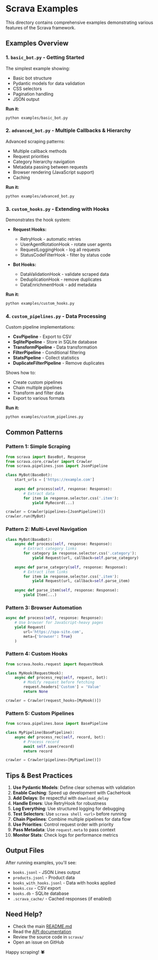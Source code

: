 # Scrava Examples

This directory contains comprehensive examples demonstrating various features of the Scrava framework.

## Examples Overview

### 1. `basic_bot.py` - Getting Started

The simplest example showing:
- Basic bot structure
- Pydantic models for data validation
- CSS selectors
- Pagination handling
- JSON output

**Run it:**
```bash
python examples/basic_bot.py
```

### 2. `advanced_bot.py` - Multiple Callbacks & Hierarchy

Advanced scraping patterns:
- Multiple callback methods
- Request priorities
- Category hierarchy navigation
- Metadata passing between requests
- Browser rendering (JavaScript support)
- Caching

**Run it:**
```bash
python examples/advanced_bot.py
```

### 3. `custom_hooks.py` - Extending with Hooks

Demonstrates the hook system:
- **Request Hooks:**
  - RetryHook - automatic retries
  - UserAgentRotationHook - rotate user agents
  - RequestLoggingHook - log all requests
  - StatusCodeFilterHook - filter by status code

- **Bot Hooks:**
  - DataValidationHook - validate scraped data
  - DeduplicationHook - remove duplicates
  - DataEnrichmentHook - add metadata

**Run it:**
```bash
python examples/custom_hooks.py
```

### 4. `custom_pipelines.py` - Data Processing

Custom pipeline implementations:
- **CsvPipeline** - Export to CSV
- **SqlitePipeline** - Store in SQLite database
- **TransformPipeline** - Data transformation
- **FilterPipeline** - Conditional filtering
- **StatsPipeline** - Collect statistics
- **DuplicateFilterPipeline** - Remove duplicates

Shows how to:
- Create custom pipelines
- Chain multiple pipelines
- Transform and filter data
- Export to various formats

**Run it:**
```bash
python examples/custom_pipelines.py
```

## Common Patterns

### Pattern 1: Simple Scraping

```python
from scrava import BaseBot, Response
from scrava.core.crawler import Crawler
from scrava.pipelines.json import JsonPipeline

class MyBot(BaseBot):
    start_urls = ['https://example.com']
    
    async def process(self, response: Response):
        # Extract data
        for item in response.selector.css('.item'):
            yield MyRecord(...)

crawler = Crawler(pipelines=[JsonPipeline()])
crawler.run(MyBot)
```

### Pattern 2: Multi-Level Navigation

```python
class MyBot(BaseBot):
    async def process(self, response: Response):
        # Extract category links
        for category in response.selector.css('.category'):
            yield Request(url, callback=self.parse_category)
    
    async def parse_category(self, response: Response):
        # Extract item links
        for item in response.selector.css('.item'):
            yield Request(url, callback=self.parse_item)
    
    async def parse_item(self, response: Response):
        yield Item(...)
```

### Pattern 3: Browser Automation

```python
async def process(self, response: Response):
    # Use browser for JavaScript-heavy pages
    yield Request(
        url='https://spa-site.com',
        meta={'browser': True}
    )
```

### Pattern 4: Custom Hooks

```python
from scrava.hooks.request import RequestHook

class MyHook(RequestHook):
    async def process_req(self, request, bot):
        # Modify request before fetching
        request.headers['Custom'] = 'Value'
        return None

crawler = Crawler(request_hooks=[MyHook()])
```

### Pattern 5: Custom Pipelines

```python
from scrava.pipelines.base import BasePipeline

class MyPipeline(BasePipeline):
    async def process_rec(self, record, bot):
        # Process record
        await self.save(record)
        return record

crawler = Crawler(pipelines=[MyPipeline()])
```

## Tips & Best Practices

1. **Use Pydantic Models**: Define clear schemas with validation
2. **Enable Caching**: Speed up development with CacheHook
3. **Add Delays**: Be respectful with `download_delay`
4. **Handle Errors**: Use RetryHook for robustness
5. **Log Everything**: Use structured logging for debugging
6. **Test Selectors**: Use `scrava shell <url>` before running
7. **Chain Pipelines**: Combine multiple pipelines for data flow
8. **Use Priorities**: Control request order with priority
9. **Pass Metadata**: Use `request.meta` to pass context
10. **Monitor Stats**: Check logs for performance metrics

## Output Files

After running examples, you'll see:
- `books.jsonl` - JSON Lines output
- `products.jsonl` - Product data
- `books_with_hooks.jsonl` - Data with hooks applied
- `books.csv` - CSV export
- `books.db` - SQLite database
- `.scrava_cache/` - Cached responses (if enabled)

## Need Help?

- Check the main [README.md](../README.md)
- Read the [API documentation](../docs/API.md)
- Review the source code in `scrava/`
- Open an issue on GitHub

Happy scraping! 🕷️



